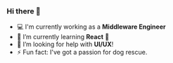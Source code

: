 ### Hi there 👋

<!--
**thechainercygnus/thechainercygnus** is a ✨ _special_ ✨ repository because its `README.md` (this file) appears on your GitHub profile.

Here are some ideas to get you started:
-->

- 💻 I'm currently working as a **Middleware Engineer**
- 🌱 I’m currently learning **React** 🐍
- 🤔 I’m looking for help with **UI/UX**!
- ⚡ Fun fact: I've got a passion for dog rescue.
